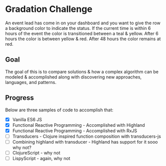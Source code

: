 # Gradation Challenge
An event lead has come in on your dashboard and you want to give the row a background color to indicate the status. If the current time is within 6 hours of the event the color is transitioned between a teal & yellow. After 6 hours the color is between yellow & red. After 48 hours the color remains at red.

## Goal
The goal of this is to compare solutions & how a complex algorithm can be modeled & accomplished along with discovering new approaches, languages, and patterns.

## Progress
Below are three samples of code to accomplish that:
- [X] Vanilla ES6 JS
- [X] Functional Reactive Programming - Accomplished with Highland
- [X] Functional Reactive Programming - Accomplished with RxJS
- [ ] Transducers - Clojure inspired function composition with transducers-js
- [ ] Combining highland with transducer - Highland has support for it sooo why not?
- [ ] ClojureScript - why not
- [ ] LispyScript - again, why not
